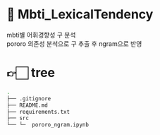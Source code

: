 # 🤖 Mbti_LexicalTendency
mbti별 어휘경향성 구 분석<br>
pororo 의존성 분석으로 구 추출 후 ngram으로 반영


# 👉🏻 tree
```bash
.
├── .gitignore
├── README.md
├── requirements.txt
├── src
└── └─  pororo_ngram.ipynb

```
